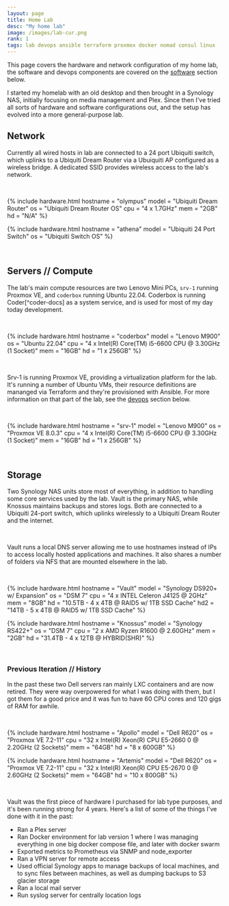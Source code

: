 ```yaml
---
layout: page
title: Home Lab
desc: "My home lab"
image: /images/lab-cur.png
rank: 1
tags: lab devops ansible terraform proxmox docker nomad consul linux
---
```


This page covers the hardware and network configuration of my home lab, the software and devops components are covered on the [software](#software) section below.

I started my homelab with an old desktop and then brought in a Synology NAS, initially 
focusing on media management and Plex. Since then I've tried all sorts of hardware and
software configurations out, and the setup has evolved into a more general-purpose lab.

## Network

Currently all wired hosts in lab are connected to a 24 port Ubiquiti switch, which uplinks to a 
Ubiquiti Dream Router via a Ubuiquiti AP configured as a wireless bridge. A dedicated SSID provides
wireless access to the lab's network.

<br/>

{% include hardware.html 
  hostname = "olympus"
  model = "Ubiquiti Dream Router"
  os = "Ubiquiti Dream Router OS"
  cpu = "4 x 1.7GHz"
  mem = "2GB"
  hd = "N/A"
%}

{% include hardware.html 
  hostname = "athena"
  model = "Ubiquiti 24 Port Switch"
  os = "Ubiquiti Switch OS"
%}

<br/>

## Servers // Compute

The lab's main compute resources are two Lenovo Mini PCs, `srv-1` running Proxmox VE, and
`coderbox` running Ubuntu 22.04. Coderbox is running Coder[^coder-docs] as a system service, 
and is used for most of my day today development. 

<br/>

{% include hardware.html 
  hostname = "coderbox"
  model = "Lenovo M900"
  os = "Ubuntu 22.04"
  cpu = "4 x Intel(R) Core(TM) i5-6600 CPU @ 3.30GHz (1 Socket)"
  mem = "16GB"
  hd = "1 x 256GB"
%}

<br/>

Srv-1 is running Proxmox VE, providing a virtualization platform for the lab. It's
running a number of Ubuntu VMs, their resource definitions are mananged via Terraform
and they're provisioned with Ansible. For more information on that part of the lab,
see the [devops](#devops) section below.

<br/>

{% include hardware.html 
  hostname = "srv-1"
  model = "Lenovo M900"
  os = "Proxmox VE 8.0.3"
  cpu = "4 x Intel(R) Core(TM) i5-6600 CPU @ 3.30GHz (1 Socket)"
  mem = "16GB"
  hd = "1 x 256GB"
%}

<br/>

## Storage

Two Synology NAS units store most of everything, in addition to handling some
core services used by the lab. Vault is the primary NAS, while Knossus maintains backups and stores logs. Both are connected to a Ubiquiti 24-port switch, which uplinks wirelessly to a Ubiquiti Dream Router and the internet.

<br/>

Vault runs a local DNS server allowing me to use hostnames instead of IPs to access locally hosted applications and machines. It also shares a number of folders via NFS that are mounted elsewhere in the lab.

<br/>

{% include hardware.html 
  hostname = "Vault"
  model = "Synology DS920+ w/ Expansion"
  os = "DSM 7"
  cpu = "4 x INTEL Celeron J4125 @ 2GHz"
  mem = "8GB"
  hd = "10.5TB - 4 x 4TB @ RAID5 w/ 1TB SSD Cache"
  hd2 = "14TB   - 5 x 4TB @ RAID5 w/ 1TB SSD Cache"
%}

{% include hardware.html 
  hostname = "Knossus"
  model = "Synology RS422+"
  os = "DSM 7"
  cpu = "2 x AMD Ryzen R1600 @ 2.60GHz"
  mem = "2GB"
  hd = "31.4TB - 4 x 12TB @ HYBRID(SHR)"
%}

<br/>

### Previous Iteration // History

In the past these two Dell servers ran mainly LXC containers and are now retired. They were
way overpowered for what I was doing with them, but I got them for a good price
and it was fun to have 60 CPU cores and 120 gigs of RAM for awhile.

<br/>

{% include hardware.html 
  hostname = "Apollo"
  model = "Dell R620"
  os = "Proxmox VE 7.2-11"
  cpu = "32 x Intel(R) Xeon(R) CPU E5-2660 0 @ 2.20GHz (2 Sockets)"
  mem = "64GB"
  hd = "8 x 600GB"
%}

{% include hardware.html 
  hostname = "Artemis"
  model = "Dell R620"
  os = "Proxmox VE 7.2-11"
  cpu = "32 x Intel(R) Xeon(R) CPU E5-2670 0 @ 2.60GHz (2 Sockets)"
  mem = "64GB"
  hd = "10 x 800GB"
%}

<br/>

Vault was the first piece of hardware I purchased for lab type purposes, and it's been
running strong for 4 years. Here's a list of some of the things I've done with it in the past:

- Ran a Plex server
- Ran Docker environment for lab version 1 where I was managing everything in one big docker compose file, and later with docker swarm
- Exported metrics to Prometheus via SNMP and node_exporter
- Ran a VPN server for remote access
- Used official Synology apps to manage backups of local machines, and to sync files between machines, as well as dumping backups to S3 glacier storage
- Ran a local mail server
- Run syslog server for centrally location logs


